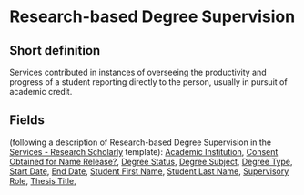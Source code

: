 # Research-based Degree Supervision
## Short definition
Services contributed in instances of overseeing the productivity and progress of a student reporting directly to the person, usually in pursuit of academic credit.
## Fields
(following a description of Research-based Degree Supervision in the [Services - Research Scholarly](../Templates/Services%20-%20Research%20Scholarly.md) template):
[Academic Institution](../Object-Fields/Research-based%20Degree%20Supervision/Academic%20Institution.md),
[Consent Obtained for Name Release?](../Object-Fields/Research-based%20Degree%20Supervision/Consent%20Obtained%20for%20Name%20Release.md),
[Degree Status](../Object-Fields/Research-based%20Degree%20Supervision/Degree%20Status.md),
[Degree Subject](../Object-Fields/Research-based%20Degree%20Supervision/Degree%20Subject.md),
[Degree Type](../Object-Fields/Research-based%20Degree%20Supervision/Degree%20Type.md),
[Start Date](../Object-Fields/Research-based%20Degree%20Supervision/Start%20Date.md),
[End Date](../Object-Fields/Research-based%20Degree%20Supervision/End%20Date.md),
[Student First Name](../Object-Fields/Research-based%20Degree%20Supervision/Student%20First%20Name.md),
[Student Last Name](../Object-Fields/Research-based%20Degree%20Supervision/Student%20Last%20Name.md),
[Supervisory Role](../Object-Fields/Research-based%20Degree%20Supervision/Supervisory%20Role.md),
[Thesis Title](../Object-Fields/Research-based%20Degree%20Supervision/Thesis%20Title.md),
